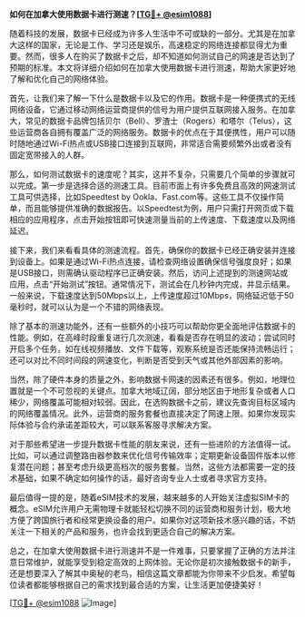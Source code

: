 **如何在加拿大使用数据卡进行测速？[[TG💪+ @esim1088](https://t.me/s/esim1088)]**

随着科技的发展，数据卡已经成为许多人生活中不可或缺的一部分。尤其是在加拿大这样的国家，无论是工作、学习还是娱乐，高速稳定的网络连接都显得尤为重要。然而，很多人在购买了数据卡之后，却不知道如何测试自己的网速是否达到了预期的标准。本文将详细介绍如何在加拿大使用数据卡进行测速，帮助大家更好地了解和优化自己的网络体验。

首先，让我们来了解一下什么是数据卡以及它的作用。数据卡是一种便携式的无线网络设备，它通过移动网络运营商提供的信号为用户提供互联网接入服务。在加拿大，常见的数据卡品牌包括贝尔（Bell）、罗渣士（Rogers）和塔尔（Telus），这些运营商各自拥有覆盖广泛的网络服务。数据卡的优点在于其便携性，用户可以随时随地通过Wi-Fi热点或USB接口连接到互联网，非常适合需要频繁外出或者没有固定宽带接入的人群。

那么，如何测试数据卡的速度呢？其实，这并不复杂，只需要几个简单的步骤就可以完成。第一步是选择合适的测速工具。目前市面上有许多免费且高效的网速测试工具可供选择，比如Speedtest by Ookla、Fast.com等。这些工具不仅操作简单，而且能够提供准确的数据报告。以Speedtest为例，用户只需打开网页或下载相应的应用程序，点击开始按钮即可快速测量当前的上传速度、下载速度以及网络延迟。

接下来，我们来看看具体的测速流程。首先，确保你的数据卡已经正确安装并连接到设备上。如果是通过Wi-Fi热点连接，请检查网络设置确保信号强度良好；如果是USB接口，则需确认驱动程序已正确安装。然后，访问上述提到的测速网站或应用，点击“开始测试”按钮。通常情况下，测试会在几秒钟内完成，并显示结果。一般来说，下载速度达到50Mbps以上，上传速度超过10Mbps，网络延迟低于50毫秒时，就可以认为是一个不错的网络表现。

除了基本的测速功能外，还有一些额外的小技巧可以帮助你更全面地评估数据卡的性能。例如，在高峰时段重复进行几次测速，看看是否存在明显的波动；尝试同时开启多个任务，如在线视频播放、文件下载等，观察系统是否还能保持流畅运行；还可以对比不同时间段的网速变化，判断是否受到天气或其他外部因素的影响。

当然，除了硬件本身的质量之外，影响数据卡网速的因素还有很多。例如，地理位置就是一个不可忽视的关键点。加拿大地域辽阔，部分地区由于地形复杂或者人口稀少，网络覆盖可能相对较弱。因此，在选购数据卡之前，建议先查询目标区域内的网络覆盖情况。此外，运营商的服务套餐也直接决定了网速上限。如果你发现实际体验与合约承诺差距较大，可以联系客服寻求解决方案。

对于那些希望进一步提升数据卡性能的朋友来说，还有一些进阶的方法值得一试。比如，可以通过调整路由器参数来优化信号传输效率；定期更新设备固件版本以修复潜在问题；甚至考虑升级更高档次的服务套餐。当然，这些方法都需要一定的技术基础，如果不确定如何操作的话，最好咨询专业人士或者寻求官方支持。

最后值得一提的是，随着eSIM技术的发展，越来越多的人开始关注虚拟SIM卡的概念。eSIM允许用户无需物理卡就能轻松切换不同的运营商和服务计划，极大地方便了跨国旅行者和经常更换设备的用户。如果你对这项新技术感兴趣的话，不妨关注一下相关的产品和服务，也许会找到更适合自己的解决方案。

总之，在加拿大使用数据卡进行测速并不是一件难事，只要掌握了正确的方法并注意日常维护，就能享受到稳定高效的上网体验。无论你是初次接触数据卡的新手，还是想要深入了解其中奥秘的老鸟，相信这篇文章都能为你带来不少启发。希望每位读者都能够根据自己的需求找到最合适的方案，让生活更加便捷美好！

[[TG💪+ @esim1088](https://t.me/s/esim1088) ![Image](https://i.postimg.cc/4NQfJmqS/Snipaste-2025-05-13-00-14-12.png)]
